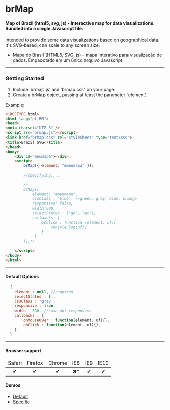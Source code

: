 brMap
======

#### Map of Brazil (html5, svg, js) - Interactive map for data visualizations. Bundled into a single Javascript file.

Intended to provide some data visualizations based on geographical data. It's SVG-based, can scale to any screen size.

* Mapa do Brasil (HTML5, SVG, js) - mapa interativo para visualização de dados. Empacotado em um único arquivo Javascript.

---

### Getting Started

1. Include 'brmap.js' and 'brmap.css' on your page.
2. Create a brMap object, passing at least the parameter 'element'.

Example:
```html
<!DOCTYPE html>
<html lang="pt-BR">
<head>
<meta charset="UTF-8" />
<script src="brmap.js"></script>
<link href="brmap.css" rel="stylesheet" type="text/css">
<title>Brazil SVG</title>
</head>
<body>
	<div id="meumapa"></div>
	<script>
		brMap({	element: "#meumapa" });
		
		//specifying....
		
		/*		
		brMap({
			element: "#meumapa",
			cssClass : 'blue', //green, gray, blue, orange
			responsive: false,
			width:500,
			selectStates : ["go", "ac"],
			callbacks: {
				onClick	: function (element, uf){
             		console.log(uf);             		
            	}
             }
		});*/
		
	</script>
</body>
</html>
```

---

#### Default Options
```js
  {
    element : null, //required
	selectStates : [],
	cssClass : 'gray',
	responsive : true,
	width : 500, //case not responsive
	callbacks : {
		onMouseOver : function(element, uf){},
		onClick : function(element, uf){},
	}
  }
```
---

#### Browser support

<table width="100%" style="text-align: center;">
  <thead>
    <tr>
      <td>Safari</td>
      <td>Firefox</td>
      <td>Chrome</td>
      <td>IE8</td>
      <td>IE9</td>
      <td>IE10</td>
    </tr>
  </thead>
  <tbody>
    <tr>
      <td>✔</td>
      <td>✔</td>
      <td>✔</td>
      <td>✖†</td>
      <td>✔</td>
      <td>✔</td>
    </tr>
  </tbody>
</table>


#### Demos

 - [Default](http://bloosoft.com.br/os/brmap/default.html)
 - [Specific](http://bloosoft.com.br/os/brmap/specific.html)
